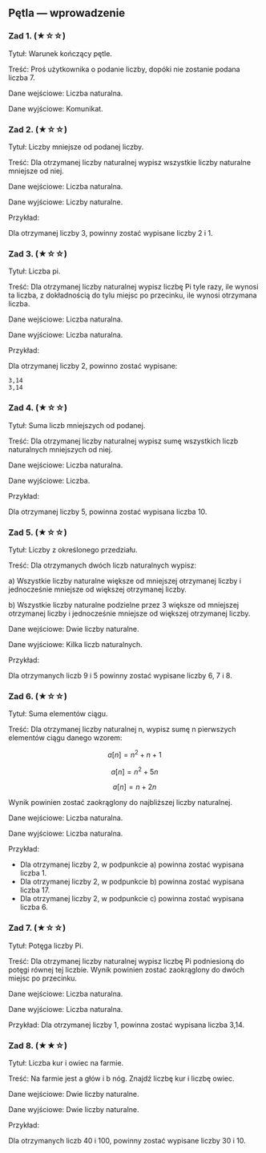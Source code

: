 ## Pętla — wprowadzenie

### Zad 1. (★☆☆)

Tytuł: Warunek kończący pętle.

Treść: Proś użytkownika o podanie liczby, dopóki nie zostanie podana liczba 7.

Dane wejściowe: Liczba naturalna.

Dane wyjściowe: Komunikat.

### Zad 2. (★☆☆)

Tytuł: Liczby mniejsze od podanej liczby.

Treść: Dla otrzymanej liczby naturalnej wypisz wszystkie liczby naturalne mniejsze od niej.

Dane wejściowe: Liczba naturalna.

Dane wyjściowe: Liczby naturalne.

Przykład:

Dla otrzymanej liczby 3, powinny zostać wypisane liczby 2 i 1.

### Zad 3. (★☆☆)

Tytuł: Liczba pi.

Treść: Dla otrzymanej liczby naturalnej wypisz liczbę Pi tyle razy, ile wynosi ta liczba, z dokładnością do tylu miejsc po przecinku, ile wynosi otrzymana liczba.

Dane wejściowe: Liczba naturalna.

Dane wyjściowe: Liczba naturalna.

Przykład:

Dla otrzymanej liczby 2, powinno zostać wypisane:

    3,14
    3,14

### Zad 4. (★☆☆)

Tytuł: Suma liczb mniejszych od podanej.

Treść: Dla otrzymanej liczby naturalnej wypisz sumę wszystkich liczb naturalnych mniejszych od niej.

Dane wejściowe: Liczba naturalna.

Dane wyjściowe: Liczba.

Przykład:

Dla otrzymanej liczby 5, powinna zostać wypisana liczba 10.

### Zad 5. (★☆☆)

Tytuł: Liczby z określonego przedziału.

Treść: Dla otrzymanych dwóch liczb naturalnych wypisz:

a) Wszystkie liczby naturalne większe od mniejszej otrzymanej liczby i jednocześnie mniejsze od większej otrzymanej liczby.

b) Wszystkie liczby naturalne podzielne przez 3 większe od mniejszej otrzymanej liczby i jednocześnie mniejsze od większej otrzymanej liczby.

Dane wejściowe: Dwie liczby naturalne.

Dane wyjściowe: Kilka liczb naturalnych.

Przykład:

Dla otrzymanych liczb 9 i 5 powinny zostać wypisane liczby 6, 7 i 8.

### Zad 6. (★☆☆)

Tytuł: Suma elementów ciągu.

Treść: Dla otrzymanej liczby naturalnej n, wypisz sumę n pierwszych elementów ciągu danego wzorem:

$$a[n] = n^2 + n + 1$$

$$a[n] = n^2 + 5n$$

$$a[n] = n + 2n$$

Wynik powinien zostać zaokrąglony do najbliższej liczby naturalnej.

Dane wejściowe: Liczba naturalna.

Dane wyjściowe: Liczba naturalna.

Przykład:

* Dla otrzymanej liczby 2, w podpunkcie a) powinna zostać wypisana liczba 1.
* Dla otrzymanej liczby 2, w podpunkcie b) powinna zostać wypisana liczba 17.
* Dla otrzymanej liczby 2, w podpunkcie c) powinna zostać wypisana liczba 6.

### Zad 7. (★☆☆)

Tytuł: Potęga liczby Pi.

Treść: Dla otrzymanej liczby naturalnej wypisz liczbę Pi podniesioną do potęgi równej tej liczbie. Wynik powinien zostać zaokrąglony do dwóch miejsc po przecinku.

Dane wejściowe: Liczba naturalna.

Dane wyjściowe: Liczba naturalna.

Przykład: Dla otrzymanej liczby 1, powinna zostać wypisana liczba 3,14.

### Zad 8. (★★☆)

Tytuł: Liczba kur i owiec na farmie.

Treść: Na farmie jest a głów i b nóg. Znajdź liczbę kur i liczbę owiec.

Dane wejściowe: Dwie liczby naturalne.

Dane wyjściowe: Dwie liczby naturalne.

Przykład:

Dla otrzymanych liczb 40 i 100, powinny zostać wypisane liczby 30 i 10.
